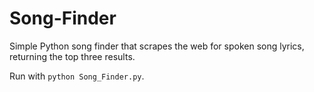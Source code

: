 # Song-Finder

Simple Python song finder that scrapes the web for spoken song lyrics, returning the top three results.

Run with `python Song_Finder.py`.
